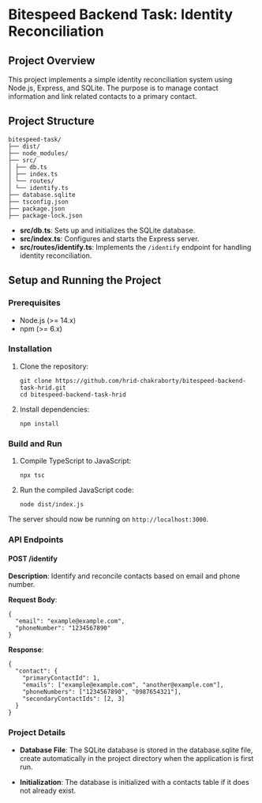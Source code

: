 # Bitespeed Backend Task: Identity Reconciliation

## Project Overview

This project implements a simple identity reconciliation system using Node.js, Express, and SQLite. The purpose is to manage contact information and link related contacts to a primary contact.

## Project Structure

```
bitespeed-task/
├── dist/
├── node_modules/
├── src/
│ ├── db.ts
│ ├── index.ts
│ └── routes/
│ └── identify.ts
├── database.sqlite
├── tsconfig.json
├── package.json
├── package-lock.json
```

- **src/db.ts**: Sets up and initializes the SQLite database.
- **src/index.ts**: Configures and starts the Express server.
- **src/routes/identify.ts**: Implements the `/identify` endpoint for handling identity reconciliation.

## Setup and Running the Project

### Prerequisites

- Node.js (>= 14.x)
- npm (>= 6.x)

### Installation

1. Clone the repository:
   ```
   git clone https://github.com/hrid-chakraborty/bitespeed-backend-task-hrid.git
   cd bitespeed-backend-task-hrid
   ```

2. Install dependencies:
   ```
   npm install
   ```

### Build and Run

1. Compile TypeScript to JavaScript:
   ```
   npx tsc
   ```

2. Run the compiled JavaScript code:
   ```
   node dist/index.js
   ```

The server should now be running on `http://localhost:3000`.

### API Endpoints

#### POST /identify

**Description**: Identify and reconcile contacts based on email and phone number.

**Request Body**:
```
{
  "email": "example@example.com",
  "phoneNumber": "1234567890"
}
```

**Response**:
```
{
  "contact": {
    "primaryContactId": 1,
    "emails": ["example@example.com", "another@example.com"],
    "phoneNumbers": ["1234567890", "0987654321"],
    "secondaryContactIds": [2, 3]
  }
}
```

### Project Details

- **Database File**: The SQLite database is stored in the database.sqlite file, create automatically in the project directory when the application is first run.
    
- **Initialization**: The database is initialized with a contacts table if it does not already exist.
